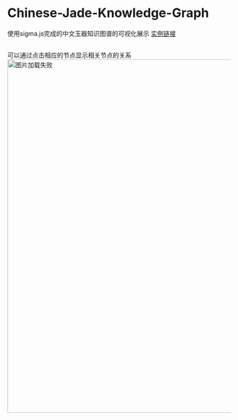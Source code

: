 # Chinese-Jade-Knowledge-Graph
使用sigma.js完成的中文玉器知识图谱的可视化展示
[实例链接](https://lhmdanchaofan.github.io/Chinese-Jade-Knowledge-Graph/test.html)<br>
##
可以通过点击相应的节点显示相关节点的关系
<img src="https://github.com/LHMdanchaofan/Chinese-Jade-Knowledge-Graph/blob/master/kg.PNG" width="950" height="800" alt="图片加载失败"/>
